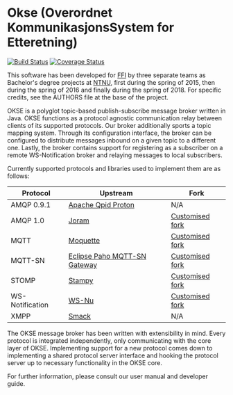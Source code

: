 # Okse (Overordnet KommunikasjonsSystem for Etteretning)
[![Build Status](https://travis-ci.org/okse-3/okse.svg?branch=master)](https://travis-ci.org/okse-3/okse)
[![Coverage Status](https://coveralls.io/repos/github/okse-3/okse/badge.svg)](https://coveralls.io/github/okse-3/okse)

This software has been developed for [FFI](http://www.ffi.no/) by three separate
teams as Bachelor's degree projects at [NTNU](https://www.ntnu.edu/), first
during the spring of 2015, then during the spring of 2016 and finally during the spring of 2018. For specific
credits, see the AUTHORS file at the base of the project.

OKSE is a polyglot topic-based publish-subscribe message broker written in
Java. OKSE functions as a protocol agnostic communication relay between clients
of its supported protocols. Our broker additionally sports a topic mapping
system. Through its configuration interface, the broker can be configured to
distribute messages inbound on a given topic to a different one. Lastly, the
broker contains support for registering as a subscriber on a remote
WS-Notification broker and relaying messages to local subscribers.

Currently supported protocols and libraries used to implement them are as
follows:

| Protocol | Upstream | Fork |
|-----------------|---|---|
| AMQP 0.9.1      | [Apache Qpid Proton](https://qpid.apache.org/proton/) | N/A |
| AMQP 1.0        | [Joram](http://joram.ow2.org/)                        | [Customised fork](https://github.com/okse-3/joram)    |
| MQTT            | [Moquette](https://github.com/andsel/moquette)        | [Customised fork](https://github.com/okse-3/moquette) |
| MQTT-SN         | [Eclipse Paho MQTT-SN Gateway](https://www.eclipse.org/paho/components/mqtt-sn-transparent-gateway/)                                           | [Customised fork](https://github.com/okse-3/eclipse-paho-mqtt-sn-gateway) |
| STOMP           | [Stampy](https://github.com/mrstampy/Stampy)          | [Customised fork](https://github.com/okse-3/Stampy)   |
| WS-Notification | [WS-Nu](https://github.com/tOgg1/WS-Nu)               | [Customised fork](https://github.com/okse-3/WS-Nu)    |
| XMPP            | [Smack](https://www.igniterealtime.org/projects/smack/) | N/A |

The OKSE message broker has been written with extensibility in mind. Every
protocol is integrated independently, only communicating with the core layer of
OKSE. Implementing support for a new protocol comes down to implementing a
shared protocol server interface and hooking the protocol server up to
necessary functionality in the OKSE core.

For further information, please consult our user manual and developer guide.
